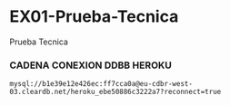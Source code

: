 # EX01-Prueba-Tecnica
Prueba Tecnica

### CADENA CONEXION DDBB HEROKU
```
mysql://b1e39e12e426ec:ff7cca0a@eu-cdbr-west-03.cleardb.net/heroku_ebe50886c3222a7?reconnect=true
```
